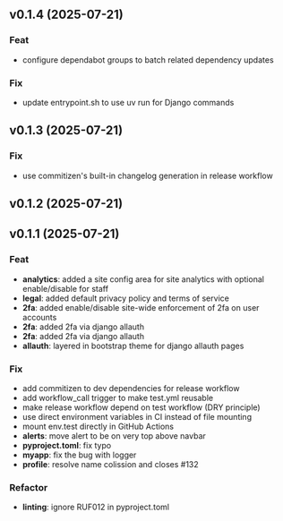 ## v0.1.4 (2025-07-21)

### Feat

- configure dependabot groups to batch related dependency updates

### Fix

- update entrypoint.sh to use uv run for Django commands

## v0.1.3 (2025-07-21)

### Fix

- use commitizen's built-in changelog generation in release workflow

## v0.1.2 (2025-07-21)

## v0.1.1 (2025-07-21)

### Feat

- **analytics**: added a site config area for site analytics with optional enable/disable for staff
- **legal**: added default privacy policy and terms of service
- **2fa**: added enable/disable site-wide enforcement of 2fa on user accounts
- **2fa**: added 2fa via django allauth
- **2fa**: added 2fa via django allauth
- **allauth**: layered in bootstrap theme for django allauth pages

### Fix

- add commitizen to dev dependencies for release workflow
- add workflow_call trigger to make test.yml reusable
- make release workflow depend on test workflow (DRY principle)
- use direct environment variables in CI instead of file mounting
- mount env.test directly in GitHub Actions
- **alerts**: move alert to be on very top above navbar
- **pyproject.toml**: fix typo
- **myapp**: fix the bug with logger
- **profile**: resolve name colission and closes #132

### Refactor

- **linting**: ignore RUF012 in pyproject.toml
